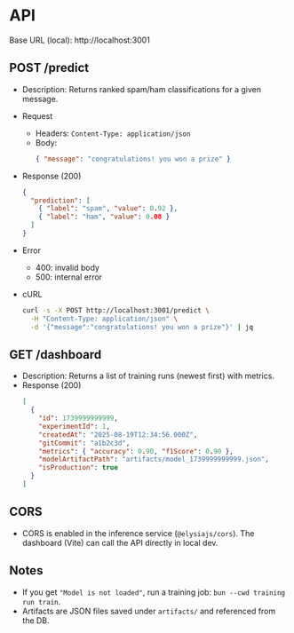 # API

Base URL (local): http://localhost:3001

## POST /predict
- Description: Returns ranked spam/ham classifications for a given message.
- Request
  - Headers: `Content-Type: application/json`
  - Body:
    ```json
    { "message": "congratulations! you won a prize" }
    ```
- Response (200)
  ```json
  {
    "prediction": [
      { "label": "spam", "value": 0.92 },
      { "label": "ham", "value": 0.08 }
    ]
  }
  ```
- Error
  - 400: invalid body
  - 500: internal error

- cURL
  ```bash
  curl -s -X POST http://localhost:3001/predict \
    -H "Content-Type: application/json" \
    -d '{"message":"congratulations! you won a prize"}' | jq
  ```

## GET /dashboard
- Description: Returns a list of training runs (newest first) with metrics.
- Response (200)
  ```json
  [
    {
      "id": 1739999999999,
      "experimentId": 1,
      "createdAt": "2025-08-19T12:34:56.000Z",
      "gitCommit": "a1b2c3d",
      "metrics": { "accuracy": 0.90, "f1Score": 0.90 },
      "modelArtifactPath": "artifacts/model_1739999999999.json",
      "isProduction": true
    }
  ]
  ```

## CORS
- CORS is enabled in the inference service (`@elysiajs/cors`). The dashboard (Vite) can call the API directly in local dev.

## Notes
- If you get `"Model is not loaded"`, run a training job: `bun --cwd training run train`.
- Artifacts are JSON files saved under `artifacts/` and referenced from the DB.
